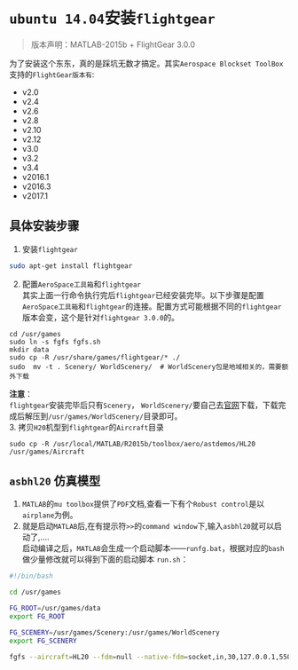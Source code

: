 # `ubuntu 14.04`安装`flightgear`

> 版本声明：MATLAB-2015b + FlightGear 3.0.0     

为了安装这个东东，真的是踩坑无数才搞定。其实`Aerospace Blockset ToolBox`支持的`FlightGear版本有`:

- v2.0   
- v2.4   
- v2.6   
- v2.8   
- v2.10   
- v2.12   
- v3.0   
- v3.2   
- v3.4   
- v2016.1   
- v2016.3   
- v2017.1   

## 具体安装步骤
1. 安装`flightgear`   
```bash
sudo apt-get install flightgear
```
2. 配置`AeroSpace工具箱`和`flightgear`    
其实上面一行命令执行完后`flightgear`已经安装完毕。以下步骤是配置`AeroSpace工具箱`和`flightgear`的连接。配置方式可能根据不同的`flightgear`版本会变，这个是针对`flightgear 3.0.0`的。   
```
cd /usr/games
sudo ln -s fgfs fgfs.sh
mkdir data
sudo cp -R /usr/share/games/flightgear/* ./
sudo  mv -t . Scenery/ WorldScenery/  # WorldScenery包是地域相关的，需要额外下载
```
**注意**：   
`flightgear`安装完毕后只有`Scenery`， `WorldScenery/`要自己去[官网](http://ns334561.ip-5-196-65.eu/~fgscenery/WS2.0/scenery-2.0.1.html)下载，下载完成后解压到`/usr/games/WorldScenery/`目录即可。   
3. 拷贝`H20`机型到`flightgear`的`Aircraft`目录	   
```
sudo cp -R /usr/local/MATLAB/R2015b/toolbox/aero/astdemos/HL20 /usr/games/Aircraft
```

## `asbhl20` 仿真模型    

1. `MATLAB`的`mu toolbox`提供了`PDF`文档,查看一下有个`Robust control`是以`airplane`为例。  
2. 就是启动`MATLAB`后,在有提示符`>>`的`command window`下,输入`asbhl20`就可以启动了,....   
启动编译之后，`MATLAB`会生成一个启动脚本——`runfg.bat`，根据对应的`bash`做少量修改就可以得到下面的启动脚本 `run.sh`：    
```bash
#!/bin/bash 

cd /usr/games

FG_ROOT=/usr/games/data
export FG_ROOT

FG_SCENERY=/usr/games/Scenery:/usr/games/WorldScenery
export FG_SCENERY

fgfs --aircraft=HL20 --fdm=null --native-fdm=socket,in,30,127.0.0.1,5502,udp --native-ctrls=socket,out,30,127.0.0.1,5505,udp --fog-fastest --disable-clouds --start-date-lat=2004:06:01:09:00:00 --disable-sound --in-air --enable-freeze --airport=KSFO --runway=10L --altitude=7224 --heading=113 --offset-distance=4.72 --offset-azimuth=0 --fg-root=/usr/games/data
```
